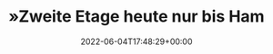 ---
retweeted: false
source: <a href="https://mobile.twitter.com" rel="nofollow">Twitter Web App</a>
entities:
  hashtags: []
  symbols: []
  user_mentions: []
  urls:
  - url: https://t.co/8uOhSPZ08z
    expanded_url: https://t.co/8uOhSPZ08z
    display_url: t.co/8uOhSPZ08z
    indices:
    - '34'
    - '57'
display_text_range:
- '0'
- '57'
favorite_count: '9'
id_str: '1533143667627663361'
truncated: false
retweet_count: '0'
id: '1533143667627663361'
possibly_sensitive: false
created_at: Sat Jun 04 17:48:29 +0000 2022
favorited: false
full_text: "»Zweite Etage heute nur bis Hamm«"
lang: de
quote_url: https://t.co/8uOhSPZ08z
tags:
- pesos:twitter
date: '2022-06-04T17:48:29+00:00'
src: https://twitter.com/bascht/status/1533143667627663361
original_url: https://twitter.com/bascht/status/1533143667627663361
type: twitter_tweet
text: "»Zweite Etage heute nur bis Hamm«"
title: "»Zweite Etage heute nur bis Ham"

---